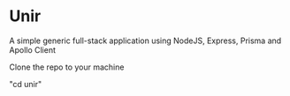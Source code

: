 # Unir
A simple generic full-stack application using NodeJS, Express, Prisma and Apollo Client

Clone the repo to your machine

"cd unir"

<!-- Update the docker-compose.yml to connect to your Postgres database

"docker-compose up -d" - Bring up your Docker container and connect to database

"prisma deploy" - This will deploy Prisma, then run the generator

"yarn run" - This will start the Apollo Server -->
